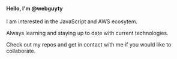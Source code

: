 #### Hello, I'm @webguyty

I am interested in the JavaScript and AWS ecosytem.

Always learning and staying up to date with current technologies.

Check out my repos and get in contact with me if you would like to collaborate.

